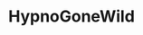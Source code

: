 ---
title: HypnoGoneWild
crosslinks:
- EmmaWatson
- NSFW_GIF
- gonewildaudio
- MyCherryCrush
- girlscontrolled
---
